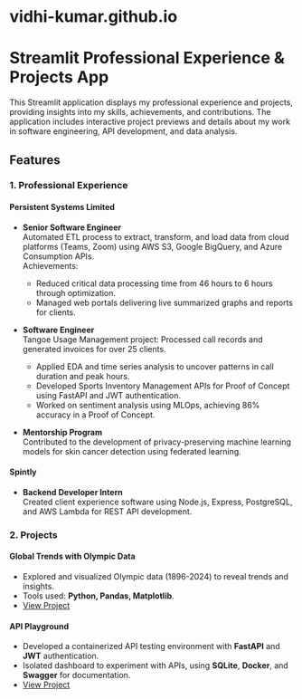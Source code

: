 # vidhi-kumar.github.io
# Streamlit Professional Experience & Projects App

This Streamlit application displays my professional experience and projects, providing insights into my skills, achievements, and contributions. The application includes interactive project previews and details about my work in software engineering, API development, and data analysis.

## Features

### 1. Professional Experience

#### Persistent Systems Limited
- **Senior Software Engineer**  
  Automated ETL process to extract, transform, and load data from cloud platforms (Teams, Zoom) using AWS S3, Google BigQuery, and Azure Consumption APIs.  
  Achievements:
  - Reduced critical data processing time from 46 hours to 6 hours through optimization.
  - Managed web portals delivering live summarized graphs and reports for clients.

- **Software Engineer**  
  Tangoe Usage Management project: Processed call records and generated invoices for over 25 clients.  
  - Applied EDA and time series analysis to uncover patterns in call duration and peak hours.  
  - Developed Sports Inventory Management APIs for Proof of Concept using FastAPI and JWT authentication.  
  - Worked on sentiment analysis using MLOps, achieving 86% accuracy in a Proof of Concept.

- **Mentorship Program**  
  Contributed to the development of privacy-preserving machine learning models for skin cancer detection using federated learning.

#### Spintly
- **Backend Developer Intern**  
  Created client experience software using Node.js, Express, PostgreSQL, and AWS Lambda for REST API development.

### 2. Projects

#### Global Trends with Olympic Data
- Explored and visualized Olympic data (1896-2024) to reveal trends and insights.
- Tools used: **Python, Pandas, Matplotlib**.
- [View Project](https://github.com/vidhi-kumar/olympic-insights/blob/main/olympics-analysis.ipynb)

#### API Playground
- Developed a containerized API testing environment with **FastAPI** and **JWT** authentication.
- Isolated dashboard to experiment with APIs, using **SQLite**, **Docker**, and **Swagger** for documentation.
- [View Project](https://github.com/vidhi-kumar/playgroundAPI)
